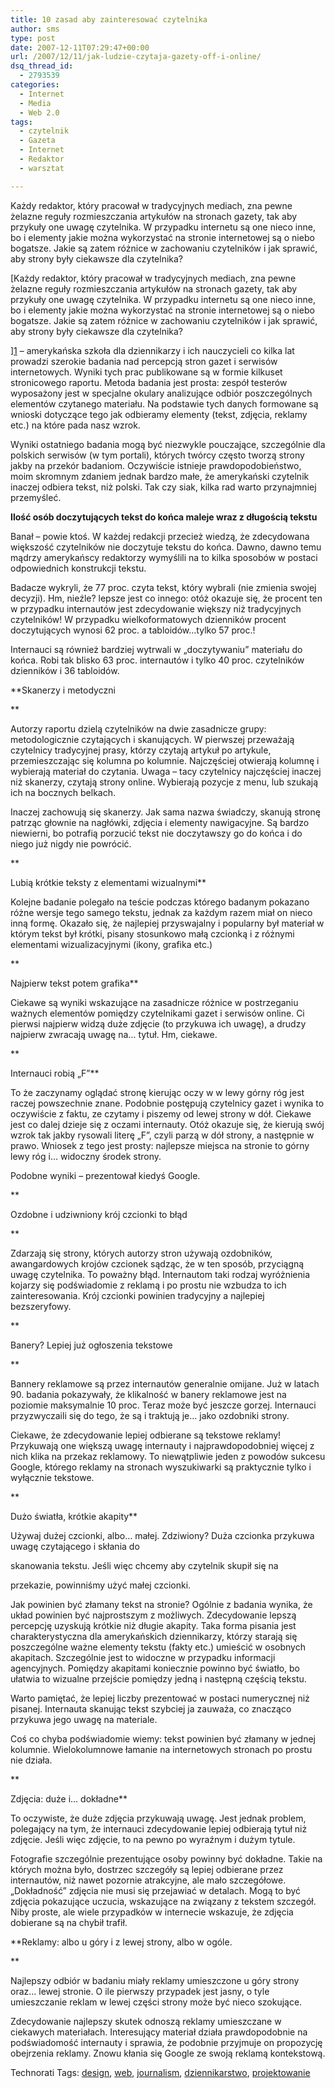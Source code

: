 ```yaml
---
title: 10 zasad aby zainteresować czytelnika
author: sms
type: post
date: 2007-12-11T07:29:47+00:00
url: /2007/12/11/jak-ludzie-czytaja-gazety-off-i-online/
dsq_thread_id:
  - 2793539
categories:
  - Internet
  - Media
  - Web 2.0
tags:
  - czytelnik
  - Gazeta
  - Internet
  - Redaktor
  - warsztat

---
```

Każdy redaktor, który pracował w tradycyjnych mediach, zna pewne żelazne reguły rozmieszczania artykułów na stronach gazety, tak aby przykuły one uwagę czytelnika. W przypadku internetu są one nieco inne, bo i elementy jakie można wykorzystać na stronie internetowej są o niebo bogatsze. Jakie są zatem różnice w zachowaniu czytelników i jak sprawić, aby strony były ciekawsze dla czytelnika?
  
<!--more-->


  
[Każdy redaktor, który pracował w tradycyjnych mediach, zna pewne żelazne reguły rozmieszczania artykułów na stronach gazety, tak aby przykuły one uwagę czytelnika. W przypadku internetu są one nieco inne, bo i elementy jakie można wykorzystać na stronie internetowej są o niebo bogatsze. Jakie są zatem różnice w zachowaniu czytelników i jak sprawić, aby strony były ciekawsze dla czytelnika?
  
<!--more-->


  
][1] &#8211; amerykańska szkoła dla dziennikarzy i ich nauczycieli co kilka lat prowadzi szerokie badania nad percepcją stron gazet i serwisów internetowych. Wyniki tych prac publikowane są w formie kilkuset stronicowego raportu. Metoda badania jest prosta: zespół testerów wyposażony jest w specjalne okulary analizujące odbiór poszczególnych elementów czytanego materiału. Na podstawie tych danych formowane są wnioski dotyczące tego jak odbieramy elementy (tekst, zdjęcia, reklamy etc.) na które pada nasz wzrok.
  
Wyniki ostatniego badania mogą być niezwykle pouczające, szczególnie dla polskich serwisów (w tym portali), których twórcy często tworzą strony jakby na przekór badaniom. Oczywiście istnieje prawdopodobieństwo, moim skromnym zdaniem jednak bardzo małe, że amerykański czytelnik inaczej odbiera tekst, niż polski. Tak czy siak, kilka rad warto przynajmniej przemyśleć.

**Ilość osób doczytujących tekst do końca maleje wraz z długością tekstu**
  
Banał &#8211; powie ktoś. W każdej redakcji przecież wiedzą, że zdecydowana większość czytelników nie doczytuje tekstu do końca. Dawno, dawno temu mądrzy amerykańscy redaktorzy wymyślili na to kilka sposobów w postaci odpowiednich konstrukcji tekstu.

Badacze wykryli, że 77 proc. czyta tekst, który wybrali (nie zmienia swojej decyzji). Hm, nieźle? lepsze jest co innego: otóż okazuje się, że procent ten w przypadku internautów jest zdecydowanie większy niż tradycyjnych czytelników! W przypadku wielkoformatowych dzienników procent doczytujących wynosi 62 proc. a tabloidów&#8230;tylko 57 proc.!

Internauci są również bardziej wytrwali w &#8222;doczytywaniu&#8221; materiału do końca. Robi tak blisko 63 proc. internautów i tylko 40 proc. czytelników dzienników i 36 tabloidów.

**Skanerzy i metodyczni
  
** 
  
Autorzy raportu dzielą czytelników na dwie zasadnicze grupy: metodologicznie czytających i skanujących. W pierwszej przeważają czytelnicy tradycyjnej prasy, którzy czytają artykuł po artykule, przemieszczając się kolumna po kolumnie. Najczęściej otwierają kolumnę i wybierają materiał do czytania. Uwaga &#8211; tacy czytelnicy najczęściej inaczej niż skanerzy, czytają strony online. Wybierają pozycje z menu, lub szukają ich na bocznych belkach.

Inaczej zachowują się skanerzy. Jak sama nazwa świadczy, skanują stronę patrząc głownie na nagłówki, zdjęcia i elementy nawigacyjne. Są bardzo niewierni, bo potrafią porzucić tekst nie doczytawszy go do końca i do niego już nigdy nie powrócić.

**
  
Lubią krótkie teksty z elementami wizualnymi**

Kolejne badanie polegało na teście podczas którego badanym pokazano różne wersje tego samego tekstu, jednak za każdym razem miał on nieco inną formę. Okazało się, że najlepiej przyswajalny i popularny był materiał w którym tekst był krótki, pisany stosunkowo małą czcionką i z różnymi elementami wizualizacyjnymi (ikony, grafika etc.)

**<!--more-->


  
Najpierw tekst potem grafika**

Ciekawe są wyniki wskazujące na zasadnicze różnice w postrzeganiu ważnych elementów pomiędzy czytelnikami gazet i serwisów online. Ci pierwsi najpierw widzą duże zdjęcie (to przykuwa ich uwagę), a drudzy najpierw zwracają uwagę na&#8230; tytuł. Hm, ciekawe.

**
  
Internauci robią &#8222;F&#8221;**

To że zaczynamy oglądać stronę kierując oczy w w lewy górny róg jest raczej powszechnie znane. Podobnie postępują czytelnicy gazet i wynika to oczywiście z faktu, ze czytamy i piszemy od lewej strony w dół. Ciekawe jest co dalej dzieje się z oczami internauty. Otóż okazuje się, że kierują swój wzrok tak jakby rysowali literę &#8222;F&#8221;, czyli parzą w dół strony, a następnie w prawo. Wniosek z tego jest prosty: najlepsze miejsca na stronie to górny lewy róg i&#8230; widoczny środek strony.
  
Podobne wyniki &#8211; prezentował kiedyś Google.

**
  
Ozdobne i udziwniony krój czcionki to błąd
  
** 
  
Zdarzają się strony, których autorzy stron używają ozdobników, awangardowych krojów czcionek sądząc, że w ten sposób, przyciągną uwagę czytelnika. To poważny błąd. Internautom taki rodzaj wyróżnienia kojarzy się podświadomie z reklamą i po prostu nie wzbudza to ich zainteresowania. Krój czcionki powinien tradycyjny a najlepiej bezszeryfowy.

**
  
Banery? Lepiej już ogłoszenia tekstowe
  
** 
  
Bannery reklamowe są przez internautów generalnie omijane. Już w latach 90. badania pokazywały, że klikalność w banery reklamowe jest na poziomie maksymalnie 10 proc. Teraz może być jeszcze gorzej. Internauci przyzwyczaili się do tego, że są i traktują je&#8230; jako ozdobniki strony.
  
Ciekawe, że zdecydowanie lepiej odbierane są tekstowe reklamy! Przykuwają one większą uwagę internauty i najprawdopodobniej więcej z nich klika na przekaz reklamowy. To niewątpliwie jeden z powodów sukcesu Google, którego reklamy na stronach wyszukiwarki są praktycznie tylko i wyłącznie tekstowe.

**<!--more-->


  
Dużo światła, krótkie akapity**

Używaj dużej czcionki, albo&#8230; małej. Zdziwiony? Duża czcionka przykuwa uwagę czytającego i skłania do
  
skanowania tekstu. Jeśli więc chcemy aby czytelnik skupił się na
  
przekazie, powinniśmy użyć małej czcionki.

Jak powinien być złamany tekst na stronie? Ogólnie z badania wynika, że układ powinien być najprostszym z możliwych. Zdecydowanie lepszą percepcję uzyskują krótkie niż długie akapity. Taka forma pisania jest charakterystyczna dla amerykańskich dziennikarzy, którzy starają się poszczególne ważne elementy tekstu (fakty etc.) umieścić w osobnych akapitach. Szczególnie jest to widoczne w przypadku informacji agencyjnych. Pomiędzy akapitami koniecznie powinno być światło, bo ułatwia to wizualne przejście pomiędzy jedną i następną częścią tekstu.
  
Warto pamiętać, że lepiej liczby prezentować w postaci numerycznej niż pisanej. Internauta skanując tekst szybciej ja zauważa, co znacząco przykuwa jego uwagę na materiale.
  
Coś co chyba podświadomie wiemy: tekst powinien być złamany w jednej kolumnie. Wielokolumnowe łamanie na internetowych stronach po prostu nie działa.

**
  
Zdjęcia: duże i&#8230; dokładne**
  
To oczywiste, że duże zdjęcia przykuwają uwagę. Jest jednak problem, polegający na tym, że internauci zdecydowanie lepiej odbierają tytuł niż zdjęcie. Jeśli więc zdjęcie, to na pewno po wyraźnym i dużym tytule.
  
Fotografie szczególnie prezentujące osoby powinny być dokładne. Takie na których można było, dostrzec szczegóły są lepiej odbierane przez internautów, niż nawet pozornie atrakcyjne, ale mało szczegółowe. &#8222;Dokładność&#8221; zdjęcia nie musi się przejawiać w detalach. Mogą to być zdjęcia pokazujące uczucia, wskazujące na związany z tekstem szczegół. Niby proste, ale wiele przypadków w internecie wskazuje, że zdjęcia dobierane są na chybił trafił.

**Reklamy: albo u góry i z lewej strony, albo w ogóle.
  
** 
  
Najlepszy odbiór w badaniu miały reklamy umieszczone u góry strony oraz&#8230; lewej stronie. O ile pierwszy przypadek jest jasny, o tyle umieszczanie reklam w lewej części strony może być nieco szokujące.

Zdecydowanie najlepszy skutek odnoszą reklamy umieszczane w ciekawych materiałach. Interesujący materiał działa prawdopodobnie na podświadomość internauty i sprawia, że podobnie przyjmuje on propozycję obejrzenia reklamy. Znowu kłania się Google ze swoją reklamą kontekstową.

Technorati Tags: <a href="http://technorati.com/tag/design" class="performancingtags" rel="tag">design</a>, <a href="http://technorati.com/tag/web" class="performancingtags" rel="tag">web</a>, <a href="http://technorati.com/tag/journalism" class="performancingtags" rel="tag">journalism</a>, <a href="http://technorati.com/tag/dziennikarstwo" class="performancingtags" rel="tag">dziennikarstwo</a>, <a href="http://technorati.com/tag/projektowanie" class="performancingtags" rel="tag">projektowanie</a>

 [1]: http://www.poynter.org/